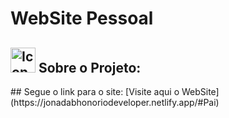 <!-- Esse arquivo readme será usado como "roteiro" do projeto nesse primeiro momento -->
# WebSite Pessoal
## <img img alt="Icone-Ideia" width="40" src="scissors-svgrepo-com"/> Sobre o Projeto:
  <p><p/>
## Segue o link para o site: 
[Visite aqui o WebSite](https://jonadabhonoriodeveloper.netlify.app/#Pai)
  
